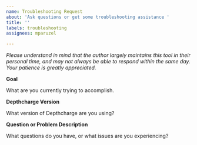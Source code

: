 ```yaml
---
name: Troubleshooting Request
about: 'Ask questions or get some troubleshooting assistance '
title: ''
labels: troubleshooting
assignees: mparuzel

---
```


*Please understand in mind that the author largely maintains this tool in their personal time, and may not always be able to respond within the same day. Your patience is greatly appreciated.*

**Goal**

What are you currently trying to accomplish.

**Depthcharge Version**

What version of Depthcharge are you using?

**Question or Problem Description**

What questions do you have, or what issues are you experiencing?
